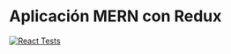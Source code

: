 # Aplicación MERN con Redux
[![React Tests](https://github.com/SyTW2223/E08/actions/workflows/frontTests.yml/badge.svg)](https://github.com/SyTW2223/E08/actions/workflows/frontTests.yml)
